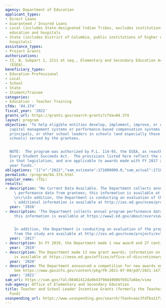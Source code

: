 ```yaml
---
agency: Department of Education
applicant_types:
- Direct Loans
- Guaranteed / Insured Loans
- Local (includes State-designated lndian Tribes, excludes institutions of higher
  education and hospitals
- State (includes District of Columbia, public institutions of higher education and
  hospitals)
assistance_types:
- Project Grants
authorizations:
- II, B, Subpart 1, 2211 et seq., Elementary and Secondary Education Act, as amended
  (ESEA).
beneficiary_types:
- Education Professional
- Local
- School
- State
- Student/Trainee
categories:
- Education - Teacher Training
cfda: '84.374'
fiscal_year: '2022'
grants_url: https://grants.gov/search-grants?cfda=84.374
layout: program
objective: 'To help eligible entities develop, implement, improve, or expand human
  capital management systems or performance-based compensation systems for teachers,
  principals, or other school leaders in schools (and especially those in high-need
  schools) served by the grantees.


  NOTE:  The program was authorized by P.L. 114-95, the ESEA, as reauthorized by the
  Every Student Succeeds Act.  The provisions listed here reflect the requirements
  in that legislation, and are applicable to awards made with FY 2017 and subsequent
  year funds.'
obligations: '[{"x":"2022","sam_estimate":171000000.0,"sam_actual":171000000.0,"usa_spending_actual":2175573.0},{"x":"2023","sam_estimate":171000000.0,"sam_actual":0.0,"usa_spending_actual":2567300.0},{"x":"2024","sam_estimate":200000000.0,"sam_actual":0.0,"usa_spending_actual":-1218921.88}]'
permalink: /program/84.374.html
popular_name: (TSL)
results:
- description: "No Current Data Available. The Department collects annual program\
    \ performance data from grantees; this information is available at https://www2.ed.gov/about/overview/budget/budget18/justifications/f-ii.pdf.\r\
    \n\r\nIn addition, the Department is conducting an evaluation of the program;\
    \ additional information is available at http://ies.ed.gov/ncee/projects/evaluation/tq_incentive.asp. "
  year: '2016'
- description: 'The Department collects annual program performance data from grantees;
    this information is available at https://www2.ed.gov/about/overview/budget/budget19/justifications/f-ii.pdf.


    In addition, the Department is conducting an evaluation of the program; findings
    from the study are available at http://ies.ed.gov/ncee/projects/evlaution/tq_incentive.asp.'
  year: '2017'
- description: In FY 2019, the Department made 1 new award and 27 continuation awards.
  year: '2019'
- description: The Department made 13 new grant awards; information on the awards
    is available at https://oese.ed.gov/offices/office-of-discretionary-grants-support-services/effective-educator-development-programs/teacher-and-school-leader-incentive-program/awards/.
  year: '2020'
- description: The Department announced a competition for new awards on July 9, 2021.
    See https://www.govinfo.gov/content/pkg/FR-2021-07-09/pdf/2021-14714.pdf.
  year: '2021'
sam_url: https://sam.gov/fal/88402412da9b43f98d49086fb917a6be/view
sub-agency: Office of Elementary and Secondary Education
title: Teacher and School Leader Incentive Grants (formerly the Teacher Incentive
  Fund)
usaspending_url: https://www.usaspending.gov/search/?hash=aec3fdfba11f269d34070fbdb33953b0
---
```

